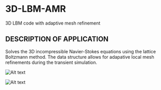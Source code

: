 # 3D-LBM-AMR
3D LBM code with adaptive mesh refinement

DESCRIPTION OF APPLICATION
--------------------------

Solves the 3D incompressible Navier-Stokes equations using the lattice Boltzmann method. The data structure allows for adapative local mesh refinements during the transient simulation.

![Alt text](ARM1.png?raw=true "Title")

![Alt text](AMR2.png?raw=true "Title")

